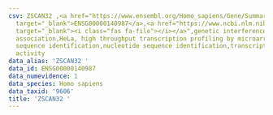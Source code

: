 ```yaml
---
csv: ZSCAN32 ,<a href="https://www.ensembl.org/Homo_sapiens/Gene/Summary?db=core;g=ENSG00000140987"
  target="_blank">ENSG00000140987</a>,<a href="https://www.ncbi.nlm.nih.gov/pubmed/28369544"
  target="_blank"><i class="fas fa-file"></i></a>",genetic interference,functional
  association,HeLa, high throughput transcription profiling by microarray,nucleotide
  sequence identification,nucleotide sequence identification,transcriptional regulation,down-regulates
  activity
data_alias: 'ZSCAN32 '
data_id: ENSG00000140987
data_numevidence: 1
data_species: Homo sapiens
data_taxid: '9606'
title: 'ZSCAN32 '
---
```

